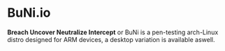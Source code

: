 # BuNi.io
**Breach Uncover Neutralize Intercept** or BuNi is a pen-testing arch-Linux distro designed for ARM devices, a desktop variation is available aswell.

